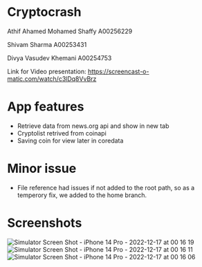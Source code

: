 # Cryptocrash 


Athif Ahamed Mohamed Shaffy A00256229

Shivam Sharma A00253431

Divya Vasudev Khemani A00254753

Link for Video presentation: https://screencast-o-matic.com/watch/c3lDq8VvBrz

# App features
- Retrieve data from news.org api and show in new tab
- Cryptolist retrived from coinapi
- Saving coin for view later in coredata

# Minor issue
- File reference had issues if not added to the root path, so as a temperory fix, we added to the home branch.
 

# Screenshots
![Simulator Screen Shot - iPhone 14 Pro - 2022-12-17 at 00 16 19](https://user-images.githubusercontent.com/105388552/208226541-a3e30358-dc86-4092-99af-3efb0031ae19.png)
![Simulator Screen Shot - iPhone 14 Pro - 2022-12-17 at 00 16 11](https://user-images.githubusercontent.com/105388552/208226544-ce272717-da67-4c7c-b4be-5e436e1dadc3.png)
![Simulator Screen Shot - iPhone 14 Pro - 2022-12-17 at 00 16 06](https://user-images.githubusercontent.com/105388552/208226550-bff58944-b383-4416-b8ff-79a4e94c5812.png)



